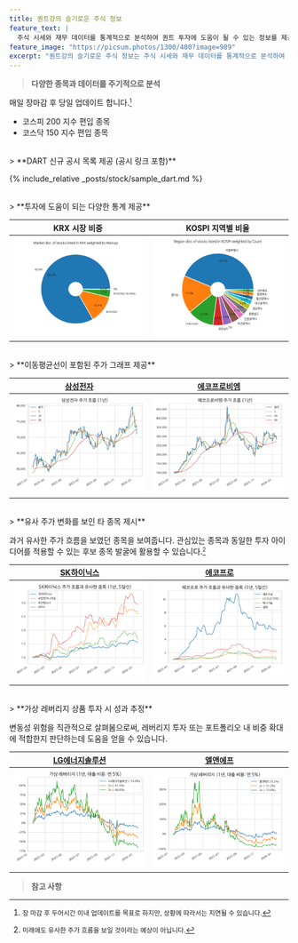```yaml
---
title: 퀀트강의 슬기로운 주식 정보
feature_text: |
  주식 시세와 재무 데이터를 통계적으로 분석하여 퀀트 투자에 도움이 될 수 있는 정보를 제공합니다.
feature_image: "https://picsum.photos/1300/400?image=989"
excerpt: "퀀트강의 슬기로운 주식 정보는 주식 시세와 재무 데이터를 통계적으로 분석하여 퀀트 투자에 도움이 될 수 있는 정보를 제공합니다."
---
```


> **다양한 종목과 데이터를 주기적으로 분석**

매일 장마감 후 당일 업데이트 합니다.<small>[^fn_update]</small>
- 코스피 200 지수 편입 종목
- 코스닥 150 지수 편입 종목

<br>
> **DART 신규 공시 목록 제공 (공시 링크 포함)**

{% include_relative _posts/stock/sample_dart.md %}

<br>
> **투자에 도움이 되는 다양한 통계 제공**

| **KRX 시장 비중** | **KOSPI 지역별 비율** |
| :---: | :---: |
| [![KRX 시장 비중](/assets/images/stats/krx_market_marcap.png)](/stats/#market) | [![KOSPI 지역별 비율](/assets/images/stats/kospi_region_count.png)](/stats/#region) |

<br>
> **이동평균선이 포함된 주가 그래프 제공**

| **[삼성전자](/005930/#price)** | **[에코프로비엠](/247540/#price)** |
| :----------------------------: | :--------------------------------: |
| [![삼성전자](assets/images/stock/005930.png)](/005930/#price) | [![에코프로비엠](assets/images/stock/247540.png)](/247540/#price) |

<br>
> **유사 주가 변화를 보인 타 종목 제시**

과거 유사한 주가 흐름을 보였던 종목을 보여줍니다. 관심있는 종목과 동일한 투자 아이디어를 적용할 수 있는 후보 종목 발굴에 활용할 수 있습니다.<small>[^fn_corr]</small>

| **[SK하이닉스](/000660/#corr)** | **[에코프로](/086520/#corr)** |
| :-----------------------------: | :---------------------------: |
| [![SK하이닉스](assets/images/stock/000660_corr.png)](/000660/#corr) | [![에코프로](assets/images/stock/086520_corr.png)](/086520/#corr) |
   
<br>
> **가상 레버리지 상품 투자 시 성과 추정**

변동성 위험을 직관적으로 살펴봄으로써, 레버리지 투자 또는 포트폴리오 내 비중 확대에 적합한지 판단하는데 도움을 얻을 수 있습니다.

| **[LG에너지솔루션](/373220/#2x)** | **[엘앤에프](/066970/#2x)** |
| :-------------------------------: | :-------------------------: |
| [![LG에너지솔루션](assets/images/stock/373220_2x.png)](/373220/#2x) | [![엘앤에프](assets/images/stock/066970_2x.png)](/066970/#2x) |

> **참고 사항**

[^fn_update]: <small>장 마감 후 두어시간 이내 업데이트를 목표로 하지만, 상황에 따라서는 지연될 수 있습니다.</small>
[^fn_corr]: <small>미래에도 유사한 주가 흐름을 보일 것이라는 예상이 아닙니다.</small>

